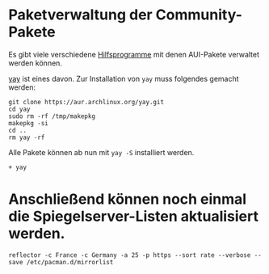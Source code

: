 # Paketverwaltung der Community-Pakete

Es gibt viele verschiedene [Hilfsprogramme](https://wiki.archlinux.de/title/AUR_Hilfsprogramme) mit denen AUI-Pakete verwaltet werden können. 

[yay](https://github.com/Jguer/yay) ist eines davon. Zur Installation von `yay` muss folgendes gemacht werden:

    git clone https://aur.archlinux.org/yay.git
    cd yay  
    sudo rm -rf /tmp/makepkg
    makepkg -si
    cd ..
    rm yay -rf

Alle Pakete können ab nun mit `yay -S` installiert werden.

    + yay

# Anschließend können noch einmal die Spiegelserver-Listen aktualisiert werden.

    reflector -c France -c Germany -a 25 -p https --sort rate --verbose --save /etc/pacman.d/mirrorlist
